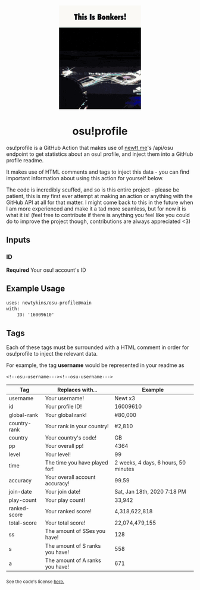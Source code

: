 <div align="center">
    <img src="readme.gif">
    <h1>osu!profile</h1>
</div>

osu!profile is a GitHub Action that makes use of [newtt.me](https://newtt.me/)'s /api/osu endpoint to get statistics about an osu! profile, and inject them into a GitHub profile readme.

It makes use of HTML comments and tags to inject this data - you can find important information about using this action for yourself below.

The code is incredibly scuffed, and so is this entire project - please be patient, this is my first ever attempt at making an action or anything with the GitHub API at all for that matter. I might come back to this in the future when I am more experienced and make it a tad more seamless, but for now it is what it is! (feel free to contribute if there is anything you feel like you could do to improve the project though, contributions are always appreciated <3)

## Inputs

### ID

**Required** Your osu! account's ID

## Example Usage

```
uses: newtykins/osu-profile@main
with:
	ID: '16009610'
```

## Tags

Each of these tags must be surrounded with a HTML comment in order for osu!profile to inject the relevant data.

For example, the tag **username** would be represented in your readme as
```
<!--osu-username---><!--osu-username--->
```

| Tag          | Replaces with...                | Example                              |
|--------------|---------------------------------|--------------------------------------|
| username     | Your username!                  | Newt x3                              |
| id           | Your profile ID!                | 16009610                             |
| global-rank  | Your global rank!               | #80,000                              |
| country-rank | Your rank in your country!      | #2,810                               |
| country      | Your country's code!            | GB                                   |
| pp           | Your overall pp!                | 4364                                 |
| level        | Your level!                     | 99                                   |
| time         | The time you have played for!   | 2 weeks, 4 days, 6 hours, 50 minutes |
| accuracy     | Your overall account accuracy!  | 99.59                                |
| join-date    | Your join date!                 | Sat, Jan 18th, 2020 7:18 PM          |
| play-count   | Your play count!                | 33,942                               |
| ranked-score | Your ranked score!              | 4,318,622,818                        |
| total-score  | Your total score!               | 22,074,479,155                       |
| ss           | The amount of SSes you have!    | 128                                  |
| s            | The amount of S ranks you have! | 558                                  |
| a            | The amount of A ranks you have! | 671                                  |

<sub>See the code's license <a href="license.md">here.</sub>

